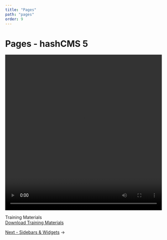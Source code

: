```yaml
---
title: "Pages"
path: "pages"
order: 9
---
```


# Pages - hashCMS 5

 <video width="100%" height="500" controls>
  <source src="https://hash-media.s3.ap-southeast-1.amazonaws.com/training_videos/hashcms5/lessons/pages.mp4" type="video/mp4">
</video> 

Training Materials </br>
[Download Training Materials](https://hash-media.s3.ap-southeast-1.amazonaws.com/localcouncil_trainings/Training+Materials.zip "Download Training Materials")

[Next - Sidebars & Widgets](sidebars.md) ->